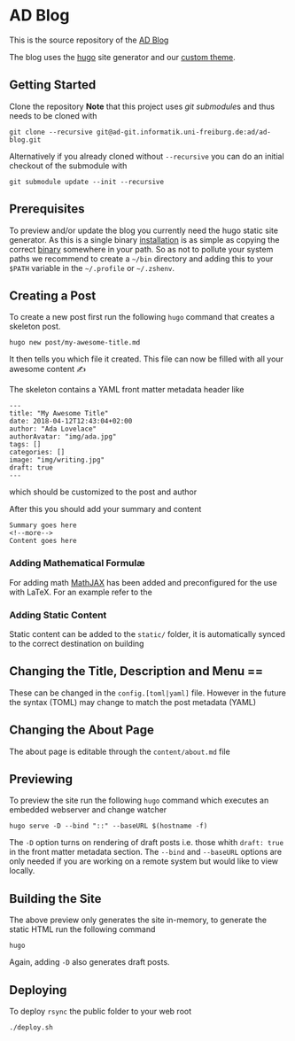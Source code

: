 AD Blog
=======
This is the source repository of the [AD Blog](https://ad-blog.informatik.uni-freiburg.de)

The blog uses the [hugo](https://gohugo.io) site generator and our [custom
theme](https://ad-git.informatik.uni-freiburg.de/ad/ad-blog-theme).

Getting Started
---------------
Clone the repository **Note** that this project uses *git submodule*s and thus
needs to be cloned with

    git clone --recursive git@ad-git.informatik.uni-freiburg.de:ad/ad-blog.git

Alternatively if you already cloned without `--recursive` you can do an initial
checkout of the submodule with

    git submodule update --init --recursive

## Prerequisites
To preview and/or update the blog you currently need the hugo static site
generator. As this is a single binary
[installation](https://gohugo.io/getting-started/installing) is as simple as
copying the correct [binary](https://github.com/gohugoio/hugo/releases)
somewhere in your path. So as not to pollute your system paths we recommend to
create a `~/bin` directory and adding this to your `$PATH` variable in the
`~/.profile` or `~/.zshenv`.

## Creating a Post
To create a new post first run the following `hugo` command that creates
a skeleton post.

    hugo new post/my-awesome-title.md

It then tells you which file it created. This file can now be filled with all
your awesome content ✍️

The skeleton contains a YAML front matter metadata header like

    ---
    title: "My Awesome Title"
    date: 2018-04-12T12:43:04+02:00
    author: "Ada Lovelace"
    authorAvatar: "img/ada.jpg"
    tags: []
    categories: []
    image: "img/writing.jpg"
    draft: true
    ---

which should be customized to the post and author

After this you should add your summary and content

    Summary goes here
    <!--more-->
    Content goes here

### Adding Mathematical Formulæ
For adding math [MathJAX](https://www.mathjax.org) has been added and
preconfigured for the use with LaTeX. For an example refer to the 

### Adding Static Content
Static content can be added to the `static/` folder, it is automatically synced
to the correct destination on building

## Changing the Title, Description and Menu ==
These can be changed in the `config.[toml|yaml]` file. However in the future
the syntax (TOML) may change to match the post metadata (YAML)

## Changing the About Page
The about page is editable through the `content/about.md` file

Previewing
----------
To preview the site run the following `hugo` command which executes an embedded
webserver and change watcher

    hugo serve -D --bind "::" --baseURL $(hostname -f)

The `-D` option turns on rendering of draft posts i.e. those whith `draft:
true` in the front matter metadata section. The `--bind` and `--baseURL`
options are only needed if you are working on a remote system but would like to
view locally.

Building the Site
-----------------
The above preview only generates the site in-memory, to generate the static
HTML run the following command

    hugo

Again, adding `-D` also generates draft posts.

Deploying
---------
To deploy `rsync` the public folder to your web root

    ./deploy.sh
